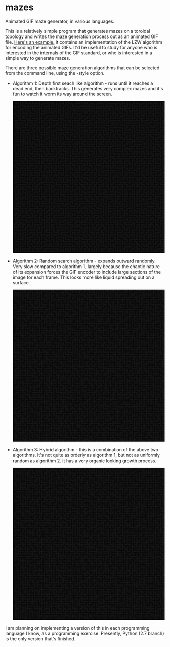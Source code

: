 mazes
=====

Animated GIF maze generator, in various languages.

This is a relatively simple program that generates mazes on a toroidal topology and writes the maze generation process out as an animated GIF file.  [Here's an example.](/examples/algorithm1-500x500.gif?raw=true)  It contains an implementation of the LZW algorithm for encoding the animated GIFs.  It'd be useful to study for anyone who is interested in the internals of the GIF standard, or who is interested in a simple way to generate mazes.

There are three possible maze generation algorithms that can be selected from the command line, using the -style option.

* Algorithm 1:
	Depth first seach like algorithm - runs until it reaches a dead end, then backtracks.  This generates very complex mazes and it's fun to watch it worm its way around the screen.
	
	![Algorithm 1 example](/examples/algorithm1-thickness4-128x128.gif?raw=true)
	
* Algorithm 2:
	Random search algorithm - expands outward randomly.  Very slow compared to algorithm 1, largely because the chaotic nature of its expansion forces the GIF encoder to include large sections of the image for each frame.  This looks more like liquid spreading out on a surface.
	
	![Algorithm 2 example](/examples/algorithm3-thickness4-128x128.gif?raw=true)
	
* Algorithm 3:
	Hybrid algorithm - this is a combination of the above two algorithms.  It's not quite as orderly as algorithm 1, but not as uniformly random as algorithm 2.  It has a very organic looking growth process.
	
	![Algorithm 3 example](/examples/algorithm3-thickness4-128x128.gif?raw=true)
	

I am planning on implementing a version of this in each programming language I know, as a programming exercise.  Presently, Python (2.7 branch) is the only version that's finished.
